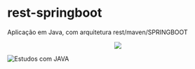 # rest-springboot
Aplicação em Java, com arquitetura rest/maven/SPRINGBOOT   


<p align="center">
<img src="http://img.shields.io/static/v1?label=STATUS&message=EM%20DESENVOLVIMENTO&color=GREEN&style=for-the-badge"/>
</p>

![Estudos com JAVA](https://user-images.githubusercontent.com/105395813/206859852-d902eae2-6db7-44c9-bfcb-85aa2c8be5e4.png)
